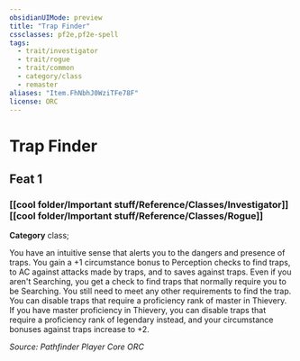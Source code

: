 ```yaml
---
obsidianUIMode: preview
title: "Trap Finder"
cssclasses: pf2e,pf2e-spell
tags:
  - trait/investigator
  - trait/rogue
  - trait/common
  - category/class
  - remaster
aliases: "Item.FhNbhJ0WziTFe78F"
license: ORC
---
```

# Trap Finder
## Feat 1
### [[cool folder/Important stuff/Reference/Classes/Investigator]][[cool folder/Important stuff/Reference/Classes/Rogue]]

**Category** class; 




You have an intuitive sense that alerts you to the dangers and presence of traps. You gain a +1 circumstance bonus to Perception checks to find traps, to AC against attacks made by traps, and to saves against traps. Even if you aren't Searching, you get a check to find traps that normally require you to be Searching. You still need to meet any other requirements to find the trap. You can disable traps that require a proficiency rank of master in Thievery. If you have master proficiency in Thievery, you can disable traps that require a proficiency rank of legendary instead, and your circumstance bonuses against traps increase to +2.

*Source: Pathfinder Player Core*
*ORC*